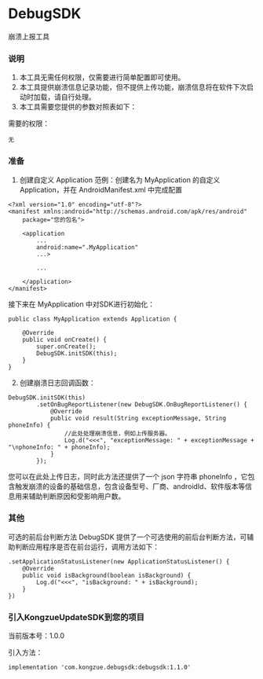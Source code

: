 # DebugSDK
崩溃上报工具

### 说明
1) 本工具无需任何权限，仅需要进行简单配置即可使用。
2) 本工具提供崩溃信息记录功能，但不提供上传功能，崩溃信息将在软件下次启动时加载，请自行处理。
3) 本工具需要您提供的参数对照表如下：

需要的权限：
```
无
```

### 准备
1) 创建自定义 Application
范例：创建名为 MyApplication 的自定义 Application，并在 AndroidManifest.xml 中完成配置
```
<?xml version="1.0" encoding="utf-8"?>
<manifest xmlns:android="http://schemas.android.com/apk/res/android"
    package="您的包名">

    <application
        ...
        android:name=".MyApplication"
        ...>
        
        ...
        
    </application>
</manifest>
```
接下来在 MyApplication 中对SDK进行初始化：
```
public class MyApplication extends Application {

    @Override
    public void onCreate() {
        super.onCreate();
        DebugSDK.initSDK(this);
    }
}
```

2) 创建崩溃日志回调函数：
```
DebugSDK.initSDK(this)
        .setOnBugReportListener(new DebugSDK.OnBugReportListener() {
            @Override
            public void result(String exceptionMessage, String phoneInfo) {
                //此处处理崩溃信息，例如上传服务器。
                Log.d("<<<", "exceptionMessage: " + exceptionMessage + "\nphoneInfo: " + phoneInfo);
            }
        });
```
您可以在此处上传日志，同时此方法还提供了一个 json 字符串 phoneInfo ，它包含触发崩溃的设备的基础信息，包含设备型号、厂商、androidId、软件版本等信息用来辅助判断原因和受影响用户数。

### 其他
可选的前后台判断方法
DebugSDK 提供了一个可选使用的前后台判断方法，可辅助判断应用程序是否在前台运行，调用方法如下：

```
.setApplicationStatusListener(new ApplicationStatusListener() {
    @Override
    public void isBackground(boolean isBackground) {
        Log.d("<<<", "isBackground: " + isBackground);
    }
})
```

### 引入KongzueUpdateSDK到您的项目
当前版本号：1.0.0

引入方法：
```
implementation 'com.kongzue.debugsdk:debugsdk:1.1.0'
```
